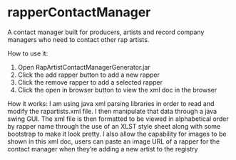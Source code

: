 # rapperContactManager
A contact manager built for producers, artists and record company managers who need to contact other rap artists.

How to use it:

1. Open RapArtistContactManagerGenerator.jar
2. Click the add rapper button to add a new rapper
3. Click the remove rapper to add a selected rapper
4. Click the open in browser button to view the xml doc in the browser


How it works:
I am using java xml parsing libraries in order to read and modify
the rapartists.xml file. I then manipulate that data through a java
swing GUI. The xml file is then formatted to be viewed in
alphabetical order by rapper name through the use of an XLST style sheet
along with some bootstrap to make it look pretty. I also allow the capability for images to be
shown in this xml doc, users can paste an image URL of a rapper for 
the contact manager when they’re adding a new artist to the registry

